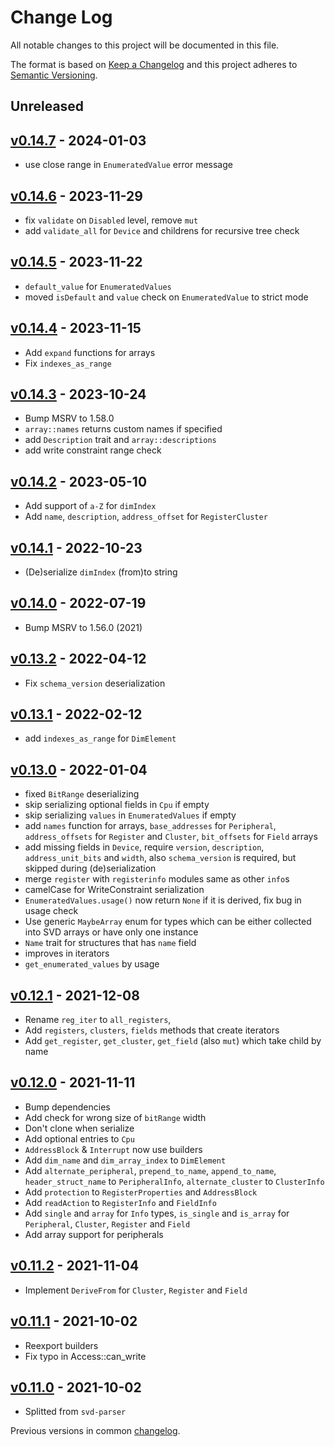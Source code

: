 # Change Log

All notable changes to this project will be documented in this file.

The format is based on [Keep a Changelog](http://keepachangelog.com/)
and this project adheres to [Semantic Versioning](http://semver.org/).

## Unreleased

## [v0.14.7] - 2024-01-03

- use close range in `EnumeratedValue` error message

## [v0.14.6] - 2023-11-29

- fix `validate` on `Disabled` level, remove `mut`
- add `validate_all` for `Device` and childrens for recursive tree check

## [v0.14.5] - 2023-11-22

- `default_value` for `EnumeratedValues`
- moved `isDefault` and `value` check on `EnumeratedValue` to strict mode

## [v0.14.4] - 2023-11-15

- Add `expand` functions for arrays
- Fix `indexes_as_range`

## [v0.14.3] - 2023-10-24

- Bump MSRV to 1.58.0
- `array::names` returns custom names if specified
- add `Description` trait and `array::descriptions`
- add write constraint range check

## [v0.14.2] - 2023-05-10

- Add support of `a-Z` for `dimIndex`
- Add `name`, `description`, `address_offset` for `RegisterCluster`

## [v0.14.1] - 2022-10-23

- (De)serialize `dimIndex` (from)to string

## [v0.14.0] - 2022-07-19

- Bump MSRV to 1.56.0 (2021)

## [v0.13.2] - 2022-04-12

- Fix `schema_version` deserialization

## [v0.13.1] - 2022-02-12

- add `indexes_as_range` for `DimElement`

## [v0.13.0] - 2022-01-04

- fixed `BitRange` deserializing
- skip serializing optional fields in `Cpu` if empty
- skip serializing `values` in `EnumeratedValues` if empty
- add `names` function for arrays, `base_addresses` for `Peripheral`,
  `address_offsets` for `Register` and `Cluster`, `bit_offsets` for `Field` arrays
- add missing fields in `Device`, require `version`, `description`, `address_unit_bits` and `width`,
  also `schema_version` is required, but skipped during (de)serialization
- merge `register` with `registerinfo` modules same as other `info`s
- camelCase for WriteConstraint serialization
- `EnumeratedValues.usage()` now return `None` if it is derived, fix bug in usage check
- Use generic `MaybeArray` enum for types which can be either collected into SVD arrays or have only one instance
- `Name` trait for structures that has `name` field
- improves in iterators
- `get_enumerated_values` by usage

## [v0.12.1] - 2021-12-08

- Rename `reg_iter` to `all_registers`,
- Add `registers`, `clusters`, `fields` methods that create iterators
- Add `get_register`, `get_cluster`, `get_field` (also `mut`) which take child by name

## [v0.12.0] - 2021-11-11

- Bump dependencies
- Add check for wrong size of `bitRange` width
- Don't clone when serialize
- Add optional entries to `Cpu`
- `AddressBlock` & `Interrupt` now use builders
- Add `dim_name` and `dim_array_index` to `DimElement`
- Add `alternate_peripheral`, `prepend_to_name`, `append_to_name`,
  `header_struct_name` to `PeripheralInfo`, `alternate_cluster` to `ClusterInfo`
- Add `protection` to `RegisterProperties` and `AddressBlock`
- Add `readAction` to `RegisterInfo` and `FieldInfo`
- Add `single` and `array` for `Info` types,
  `is_single` and `is_array` for `Peripheral`, `Cluster`, `Register` and `Field`
- Add array support for peripherals

## [v0.11.2] - 2021-11-04

- Implement `DeriveFrom` for `Cluster`, `Register` and `Field`

## [v0.11.1] - 2021-10-02

- Reexport builders
- Fix typo in Access::can_write

## [v0.11.0] - 2021-10-02
- Splitted from `svd-parser`

Previous versions in common [changelog](../CHANGELOG.md).

[Unreleased]: https://github.com/rust-embedded/svd/compare/svd-rs-v0.14.7...HEAD
[v0.14.7]: https://github.com/rust-embedded/svd/compare/svd-rs-v0.14.6...svd-rs-v0.14.7
[v0.14.6]: https://github.com/rust-embedded/svd/compare/svd-rs-v0.14.5...svd-rs-v0.14.6
[v0.14.5]: https://github.com/rust-embedded/svd/compare/svd-rs-v0.14.4...svd-rs-v0.14.5
[v0.14.4]: https://github.com/rust-embedded/svd/compare/svd-rs-v0.14.3...svd-rs-v0.14.4
[v0.14.3]: https://github.com/rust-embedded/svd/compare/svd-parser-v0.14.2...svd-rs-v0.14.3
[v0.14.2]: https://github.com/rust-embedded/svd/compare/svd-encoder-v0.14.2...svd-rs-v0.14.2
[v0.14.1]: https://github.com/rust-embedded/svd/compare/v0.14.0...svd-rs-v0.14.1
[v0.14.0]: https://github.com/rust-embedded/svd/compare/svd-rs-v0.13.2...v0.14.0
[v0.13.2]: https://github.com/rust-embedded/svd/compare/svd-rs-v0.13.1...svd-rs-v0.13.2
[v0.13.1]: https://github.com/rust-embedded/svd/compare/svd-parser-v0.13.1...svd-rs-v0.13.1
[v0.13.0]: https://github.com/rust-embedded/svd/compare/svd-rs-v0.12.1...v0.13.0
[v0.12.1]: https://github.com/rust-embedded/svd/compare/v0.12.0...svd-rs-v0.12.1
[v0.12.0]: https://github.com/rust-embedded/svd/compare/svd-rs-v0.11.2...v0.12.0
[v0.11.2]: https://github.com/rust-embedded/svd/compare/svd-rs-v0.11.1...svd-rs-v0.11.2
[v0.11.1]: https://github.com/rust-embedded/svd/compare/v0.11.0...svd-rs-v0.11.1
[v0.11.0]: https://github.com/rust-embedded/svd/compare/v0.10.2...v0.11.0

